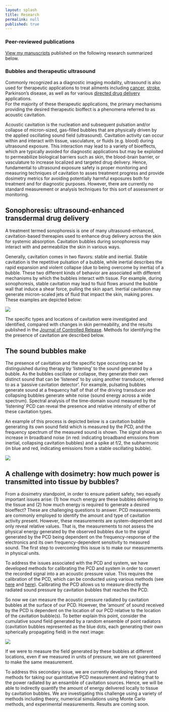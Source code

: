 ```yaml
---
layout: splash
title: Research
permalink: null
published: true
---
```

### Peer-reviewed publications ###
[View my manuscripts](https://scholar.google.com/citations?hl=en&user=yQ-Tm_oAAAAJ) published on the following research summarized below. 


### Bubbles and therapeutic ultrasound ###
Commonly recognized as a diagnostic imaging modality, ultrasound is also used for therapeutic applications to treat ailments including [cancer](http://med.uc.edu/ultrasound/research#topic5), [stroke](http://med.uc.edu/ultrasound/research#topic1), Parkinson’s disease, as well as for various [directed drug delivery](http://med.uc.edu/ultrasound/research#topic2) applications.  
For the majority of these therapeutic applications, the primary mechanisms providing the desired therapeutic bioffect is a phenomena referred to as acoustic cavitation. 

Acoustic cavitation is the nucleation and subsequent pulsation and/or collapse of micron-sized, gas-filled bubbles that are physically driven by the applied oscillating sound field (ultrasound). Cavitation activity can occur within and interact with tissue, vasculature, or fluids (e.g. blood) during ultrasound exposure. 
This interaction may lead to a variety of bioeffects, which are typically avoided for diagnostic applications but may be exploited to permeabilize biological barriers such as skin, the blood-brain barrier, or vasculature to increase localized and targeted drug delivery. 
Hence, fundamental to ultrasound exposure safety is proper monitoring and measuring techniques of cavitation to asses treatment progress and provide  dosimetry  metrics for avoiding potentially harmful exposures both for treatment and for diagnostic purposes.
However, there are currently no standard measurement or analysis techniques for this sort of assessment or monitoring. 



## Sonophoresis: ultrasound-enhanced transdermal drug delivery ##

A treatment termed sonophoresis is one of many ultrasound-enhanced, cavitation-based thereapies used to enhance drug delivery across the skin for systemic absorption. 
Cavitation bubbles during sonophoresis may interact with and permeabilize the skin in various ways. 

Generally, cavitation comes in two flavors: stable and inertial. Stable cavitation is the repetitive pulsation of a bubble, while inertial describes the rapid expansion and violent collapse (due to being overcome by inertia) of a bubble. These two different kinds of behavior are associated with different mechanisms by which the bubbles interact with tissue. For example, during sonophoresis, stable cavitation may lead to fluid flows around the bubble wall that induce a shear force, pulling the skin apart. Inertial cavitation may generate micron-scaled jets of fluid that impact the skin, making pores. 
These examples are depicted below:

![]({{site.baseurl}}https://github.com/richkylet/richkylet.github.io/blob/master/images/skin_cavitation.jpg?raw=true)

The specific types and locations of cavitation were investigated and identified, compared with changes in skin permeability, and the results published in the [Journal of Controlled Release](http://www.sciencedirect.com/science/article/pii/S0168365914005896). Methods for identifying the the presence of cavitation are described below. 

## The sound bubbles make ##

The presence of cavitation and the specific type occurring can be distinguished during therapy by ‘listening’ to the sound generated by a bubble. 
As the bubbles oscillate or collapse, they generate their own distinct sound that can be ‘listened’ to by using another transducer, referred to as a ‘passive cavitation detector’. 
For example, pulsating bubbles generate sound at a frequency half of that of the driving transducer and collapsing bubbles generate white noise (sound energy across a wide spectrum). 
Spectral analysis of the time-domain sound measured by the ‘listening’ PCD can reveal the presence and relative intensity of either of these cavitation types. 

An example of this process is depicted below is a cavitation bubble generating its own sound field which is measured by the PCD, and the frequency spectrum of the measured sound is shown. 
The signal shows an increase in broadband noise (in red: indicating broadband emissions from inertial, collapsing cavitation bubbles) and a spike at f/2, the subharmonic (in blue and red, indicating emissions from a stable oscillating bubble). 

![]({{site.baseurl}}https://github.com/richkylet/richkylet.github.io/blob/master/images/cavitationsound.jpg?raw=true)


## A challenge with dosimetry: how much power is transmitted into tissue by bubbles? ##
From a dosimetry standpoint, in order to ensure patient safety, two equally important issues arise: (1) how much energy are these bubbles delivering to the tissue and (2) how much energy is required to generate a desired bioeffect?
These are challenging questions to answer. 
PCD measurements are commonly employed to identify the amount and type of cavitation activity present. 
However, these measurements are system-dependent and only reveal relative values. 
That is, the measurements to not assess the physical energy generated by the observed bubbles due to the signal generated by the PCD being dependent on the frequency-response of the electronics and its own frequency-dependent sensitivity to measured sound. 
The first step to overcoming this issue is to make our  measurements in physical units. 


To address the issues associated with the PCD and system, we have developed methods for calibrating the PCD and system in order to convert the recorded signal into a an acoustic pressure value. This requires the calibration of the PCD, which can be conducted using various methods (see [here](http://scitation.aip.org/content/asa/journal/jasa/138/3/10.1121/1.4929620) and [here](http://scitation.aip.org/content/asa/journal/jasa/138/5/10.1121/1.4935080)). Calibrating the PCD allows us to measure directly the radiated sound pressure by cavitation bubbles that reaches the PCD. 


So now we can measure the acoustic pressure radiated by cavitation bubbles at the surface of our PCD. However, the ‘amount’ of sound received by the PCD is dependent on the location of our PCD relative to the location of the cavitation bubble(s). To better explain this point, consider the cumulative sound field generated by a random ensemble of point radiators (cavitation bubbles represented as the blue dots, each generating their own spherically propagating field) in the next image:

![]({{site.baseurl}}https://github.com/richkylet/richkylet.github.io/blob/master/images/x.gif?raw=true)

If we were to measure the field generated by these bubbles at different locations, even if we measured in units of pressure, we are not guarenteed to make the same measurement. 

To address this secondary issue, we are currently developing theory and methods for taking our quantitative PCD measurement and relating that to the power radiated by an ensamble of cavitation sources. Hence, we will be able to indirectly quantify the amount of energy delivered locally to tissue by cavitation bubbles.  We are investigating this challenge using a variety of methods including theory, numerical simulations using Monte Carlo methods, and experimental measurements. Results are coming soon. 







